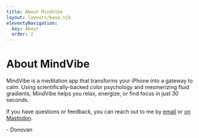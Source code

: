 ```yaml
---
title: About MindVibe
layout: layouts/base.njk
eleventyNavigation:
  key: About
  order: 2
---
```


<div class="post-content">

<h1>About MindVibe</h1>

<p>MindVibe is a meditation app that transforms your iPhone into a gateway to calm. Using scientifically-backed color psychology and mesmerizing fluid gradients, MindVibe helps you relax, energize, or find focus in just 30 seconds.</p>

<p>If you have questions or feedback, you can reach out to me by <a href="mailto:mindvibe@hop.ie">email</a> or <a href="https://mastodon.ie/@donovanh">on Mastodon</a>.

<p>- Donovan</p>

</div>
